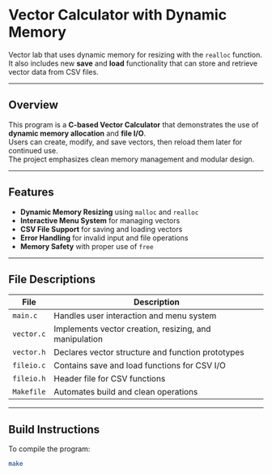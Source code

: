 # Vector Calculator with Dynamic Memory

Vector lab that uses dynamic memory for resizing with the `realloc` function.  
It also includes new **save** and **load** functionality that can store and retrieve vector data from CSV files.

---

## Overview
This program is a **C-based Vector Calculator** that demonstrates the use of **dynamic memory allocation** and **file I/O**.  
Users can create, modify, and save vectors, then reload them later for continued use.  
The project emphasizes clean memory management and modular design.

---

## Features
- **Dynamic Memory Resizing** using `malloc` and `realloc`
- **Interactive Menu System** for managing vectors
- **CSV File Support** for saving and loading vectors
- **Error Handling** for invalid input and file operations
- **Memory Safety** with proper use of `free`

---

## File Descriptions
| File | Description |
|------|--------------|
| `main.c` | Handles user interaction and menu system |
| `vector.c` | Implements vector creation, resizing, and manipulation |
| `vector.h` | Declares vector structure and function prototypes |
| `fileio.c` | Contains save and load functions for CSV I/O |
| `fileio.h` | Header file for CSV functions |
| `Makefile` | Automates build and clean operations |

---

## Build Instructions
To compile the program:
```bash
make
